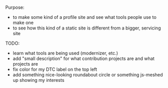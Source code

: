 Purpose:
- to make some kind of a profile site and see what tools people use to make one
- to see how this kind of a static site is different from a bigger, servicing site

TODO:
- learn what tools are being used (modernizer, etc.)
- add "small description" for what contribution projects are and what projects are
- fix color for my DTC label on the top left
- add something nice-looking roundabout circle or something js-meshed up showing my interests
